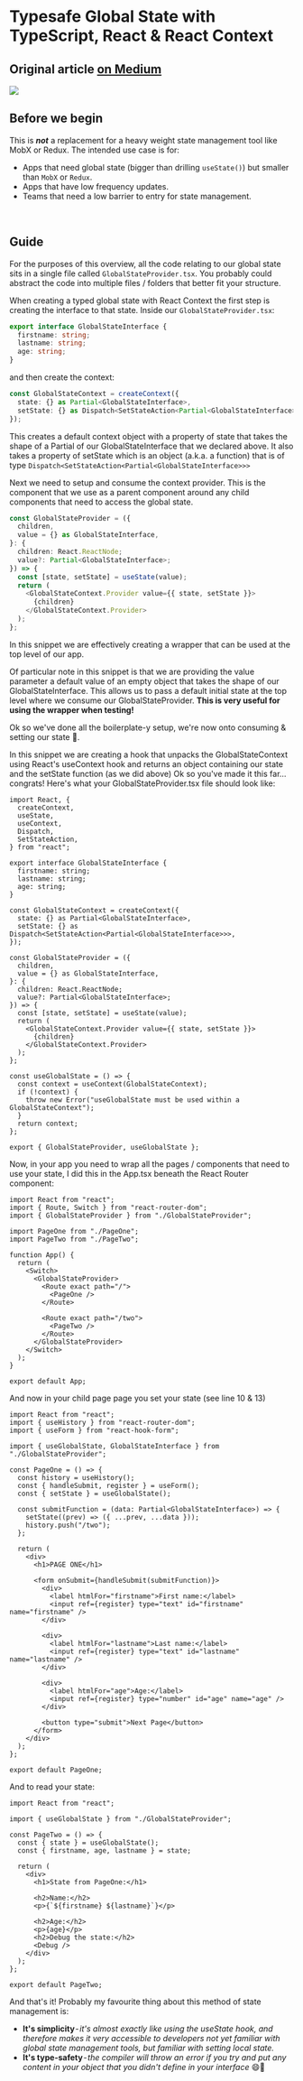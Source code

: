 # Typesafe Global State with TypeScript, React & React Context
## Original article [on Medium](https://jamiehaywood.medium.com/typesafe-global-state-with-typescript-react-react-context-c2df743f3ce)
![](https://cdn-images-1.medium.com/max/1600/1*9McBI5ee2rTtUBRVoLQpCA.png)


## Before we begin
This is **_not_** a replacement for a heavy weight state management tool like MobX or Redux. The intended use case is for:
- Apps that need global state (bigger than drilling `useState()`) but smaller than `MobX` or `Redux`.
- Apps that have low frequency updates.
- Teams that need a low barrier to entry for state management.

<br>


## Guide

For the purposes of this overview, all the code relating to our global state sits in a single file called `GlobalStateProvider.tsx`. You probably could abstract the code into multiple files / folders that better fit your structure.

When creating a typed global state with React Context the first step is creating the interface to that state. Inside our `GlobalStateProvider.tsx`:

```ts
export interface GlobalStateInterface {
  firstname: string;
  lastname: string;
  age: string;
}
```

and then create the context:

```ts
const GlobalStateContext = createContext({
  state: {} as Partial<GlobalStateInterface>,
  setState: {} as Dispatch<SetStateAction<Partial<GlobalStateInterface>>>,
});
```

This creates a default context object with a property of state that takes the shape of a Partial of our GlobalStateInterface that we declared above. It also takes a property of setState which is an object (a.k.a. a function) that is of type `Dispatch<SetStateAction<Partial<GlobalStateInterface>>>`

Next we need to setup and consume the context provider. This is the component that we use as a parent component around any child components that need to access the global state.

```ts
const GlobalStateProvider = ({
  children,
  value = {} as GlobalStateInterface,
}: {
  children: React.ReactNode;
  value?: Partial<GlobalStateInterface>;
}) => {
  const [state, setState] = useState(value);
  return (
    <GlobalStateContext.Provider value={{ state, setState }}>
      {children}
    </GlobalStateContext.Provider>
  );
};
```

In this snippet we are effectively creating a wrapper that can be used at the top level of our app.

Of particular note in this snippet is that we are providing the value parameter a default value of an empty object that takes the shape of our GlobalStateInterface. This allows us to pass a default initial state at the top level where we consume our GlobalStateProvider. **This is very useful for using the wrapper when testing!**

Ok so we've done all the boilerplate-y setup, we're now onto consuming & setting our state 🎉.

In this snippet we are creating a hook that unpacks the GlobalStateContext using React's useContext hook and returns an object containing our state and the setState function (as we did above)
Ok so you've made it this far…congrats! Here's what your GlobalStateProvider.tsx file should look like:

```tsx
import React, {
  createContext,
  useState,
  useContext,
  Dispatch,
  SetStateAction,
} from "react";

export interface GlobalStateInterface {
  firstname: string;
  lastname: string;
  age: string;
}

const GlobalStateContext = createContext({
  state: {} as Partial<GlobalStateInterface>,
  setState: {} as Dispatch<SetStateAction<Partial<GlobalStateInterface>>>,
});

const GlobalStateProvider = ({
  children,
  value = {} as GlobalStateInterface,
}: {
  children: React.ReactNode;
  value?: Partial<GlobalStateInterface>;
}) => {
  const [state, setState] = useState(value);
  return (
    <GlobalStateContext.Provider value={{ state, setState }}>
      {children}
    </GlobalStateContext.Provider>
  );
};

const useGlobalState = () => {
  const context = useContext(GlobalStateContext);
  if (!context) {
    throw new Error("useGlobalState must be used within a GlobalStateContext");
  }
  return context;
};

export { GlobalStateProvider, useGlobalState };
```

Now, in your app you need to wrap all the pages / components that need to use your state, I did this in the App.tsx beneath the React Router <Switch> component:

```tsx
import React from "react";
import { Route, Switch } from "react-router-dom";
import { GlobalStateProvider } from "./GlobalStateProvider";

import PageOne from "./PageOne";
import PageTwo from "./PageTwo";

function App() {
  return (
    <Switch>
      <GlobalStateProvider>
        <Route exact path="/">
          <PageOne />
        </Route>

        <Route exact path="/two">
          <PageTwo />
        </Route>
      </GlobalStateProvider>
    </Switch>
  );
}

export default App;
```

And now in your child page page you set your state (see line 10 & 13)

```tsx
import React from "react";
import { useHistory } from "react-router-dom";
import { useForm } from "react-hook-form";

import { useGlobalState, GlobalStateInterface } from "./GlobalStateProvider";

const PageOne = () => {
  const history = useHistory();
  const { handleSubmit, register } = useForm();
  const { setState } = useGlobalState();

  const submitFunction = (data: Partial<GlobalStateInterface>) => {
    setState((prev) => ({ ...prev, ...data }));
    history.push("/two");
  };

  return (
    <div>
      <h1>PAGE ONE</h1>

      <form onSubmit={handleSubmit(submitFunction)}>
        <div>
          <label htmlFor="firstname">First name:</label>
          <input ref={register} type="text" id="firstname" name="firstname" />
        </div>

        <div>
          <label htmlFor="lastname">Last name:</label>
          <input ref={register} type="text" id="lastname" name="lastname" />
        </div>

        <div>
          <label htmlFor="age">Age:</label>
          <input ref={register} type="number" id="age" name="age" />
        </div>

        <button type="submit">Next Page</button>
      </form>
    </div>
  );
};

export default PageOne;
```

And to read your state:

```tsx
import React from "react";

import { useGlobalState } from "./GlobalStateProvider";

const PageTwo = () => {
  const { state } = useGlobalState();
  const { firstname, age, lastname } = state;

  return (
    <div>
      <h1>State from PageOne:</h1>

      <h2>Name:</h2>
      <p>{`${firstname} ${lastname}`}</p>

      <h2>Age:</h2>
      <p>{age}</p>
      <h2>Debug the state:</h2>
      <Debug />
    </div>
  );
};

export default PageTwo;
```

And that's it! Probably my favourite thing about this method of state management is:

- **It's simplicity** - *it's almost exactly like using the useState hook, and therefore makes it very accessible to developers not yet familiar with global state management tools, but familiar with setting local state.*
- **It's type-safety** - *the compiler will throw an error if you try and put any content in your object that you didn't define in your interface* 😄🚀

